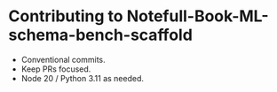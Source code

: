 # Contributing to Notefull-Book-ML-schema-bench-scaffold

- Conventional commits.
- Keep PRs focused.
- Node 20 / Python 3.11 as needed.
